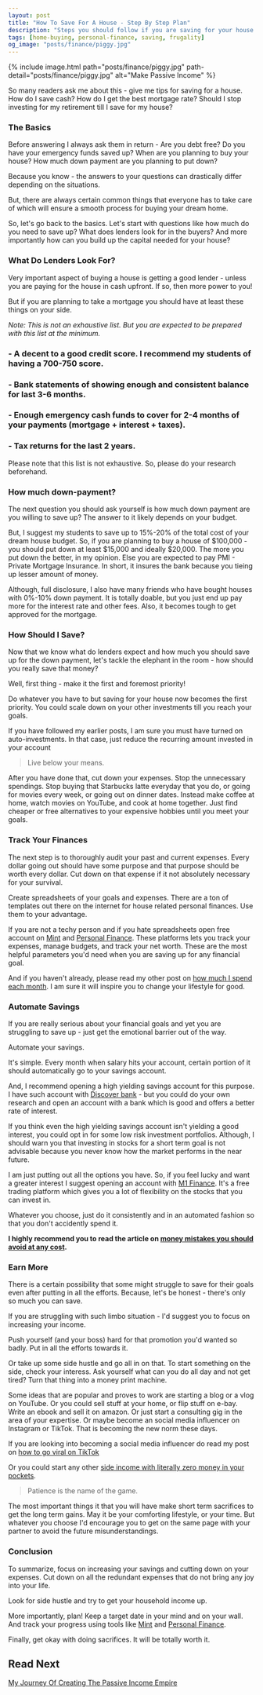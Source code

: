 ```yaml
---
layout: post
title: "How To Save For A House - Step By Step Plan"
description: "Steps you should follow if you are saving for your house. This post will explain money saving tips and a plan for low income household."
tags: [home-buying, personal-finance, saving, frugality]
og_image: "posts/finance/piggy.jpg"
---
```


{% include image.html path="posts/finance/piggy.jpg" path-detail="posts/finance/piggy.jpg" alt="Make Passive Income" %}

So many readers ask me about this - give me tips for saving for a house. How do I save cash? How do I get the best mortgage rate? Should I stop investing for my retirement till I save for my house?

### The Basics

Before answering I always ask them in return - Are you debt free? Do you have your emergency funds saved up? When are you planning to buy your house? How much down payment are you planning to put down?

Because you know - the answers to your questions can drastically differ depending on the situations. 

But, there are always certain common things that everyone has to take care of which will ensure a smooth process for buying your dream home.

So, let's go back to the basics. Let's start with questions like how much do you need to save up? What does lenders look for in the buyers? And more importantly how can you build up the capital needed for your house?


### What Do Lenders Look For?

Very important aspect of buying a house is getting a good lender - unless you are paying for the house in cash upfront. If so, then more power to you!

But if you are planning to take a mortgage you should have at least these things on your side.

*Note: This is not an exhaustive list. But you are expected to be prepared with this list at the minimum.*

### - A decent to a good credit score. I recommend my students of having a 700-750 score.

### - Bank statements of showing enough and consistent balance for last 3-6 months.

### - Enough emergency cash funds to cover for 2-4 months of your payments (mortgage + interest + taxes).

### - Tax returns for the last 2 years.

Please note that this list is not exhaustive. So, please do your research beforehand.


### How much down-payment?

The next question you should ask yourself is how much down payment are you willing to save up? The answer to it likely depends on your budget.

But, I suggest my students to save up to 15%-20% of the total cost of your dream house budget. So, if you are planning to buy a house of $100,000 - you should put down at least $15,000 and ideally $20,000. The more you put down the better, in my opinion. Else you are expected to pay PMI - Private Mortgage Insurance. In short, it insures the bank because you tieing up lesser amount of money.

Although, full disclosure, I also have many friends who have bought houses with 0%-10% down payment. It is totally doable, but you just end up pay more for the interest rate and other fees. Also, it becomes tough to get approved for the mortgage.


### How Should I Save?

Now that we know what do lenders expect and how much you should save up for the down payment, let's tackle the elephant in the room - how should you really save that money?

Well, first thing - make it the first and foremost priority!

Do whatever you have to but saving for your house now becomes the first priority. You could scale down on your other investments till you reach your goals. 

If you have followed my earlier posts, I am sure you must have turned on auto-investments. In that case, just reduce the recurring amount invested in your account

> Live below your means.

After you have done that, cut down your expenses. Stop the unnecessary spendings. Stop buying that Starbucks latte everyday that you do, or going for movies every week, or going out on dinner dates. Instead make coffee at home, watch movies on YouTube, and cook at home together. Just find cheaper or free alternatives to your expensive hobbies until you meet your goals.


### Track Your Finances

The next step is to thoroughly audit your past and current expenses. Every dollar going out should have some purpose and that purpose should be worth every dollar. Cut down on that expense if it not absolutely necessary for your survival.

Create spreadsheets of your goals and expenses. There are a ton of templates out there on the internet for house related personal finances. Use them to your advantage.

If you are not a techy person and if you hate spreadsheets open free account on [Mint](https://www.mint.com/) and [Personal Finance](https://is.gd/xT4det). These platforms lets you track your expenses, manage budgets, and track your net worth. These are the most helpful parameters you'd need when you are saving up for any financial goal.


And if you haven't already, please read my other post on [how much I spend each month](http://ngninja.com/posts/how-much-i-spend-per-month). I am sure it will inspire you to change your lifestyle for good.


### Automate Savings

If you are really serious about your financial goals and yet you are struggling to save up - just get the emotional barrier out of the way.

Automate your savings.

It's simple. Every month when salary hits your account, certain portion of it should automatically go to your savings account.

And, I recommend opening a high yielding savings account for this purpose. I have such account with [Discover bank](https://portal.discover.com/) - but you could do your own research and open an account with a bank which is good and offers a better rate of interest.

If you think even the high yielding savings account isn't yielding a good interest, you could opt in for some low risk investment portfolios. Although, I should warn you that investing in stocks for a short term goal is not advisable because you never know how the market performs in the near future.

I am just putting out all the options you have. So, if you feel lucky and want a greater interest I suggest opening an account with [M1 Finance](http://bit.ly/investM1Finance). It's a free trading platform which gives you a lot of flexibility on the stocks that you can invest in.

Whatever you choose, just do it consistently and in an automated fashion so that you don't accidently spend it.

**I highly recommend you to read the article on [money mistakes you should avoid at any cost](http://ngninja.com/posts/6-money-mistakes-to-avoid).**


### Earn More

There is a certain possibility that some might struggle to save for their goals even after putting in all the efforts. Because, let's be honest - there's only so much you can save.

If you are struggling with such limbo situation - I'd suggest you to focus on increasing your income.

Push yourself (and your boss) hard for that promotion you'd wanted so badly. Put in all the efforts towards it.

Or take up some side hustle and go all in on that. To start something on the side, check your interess. Ask yourself what can you do all day and not get tired? Turn that thing into a money print machine.

Some ideas that are popular and proves to work are starting a blog or a vlog on YouTube. Or you could sell stuff at your home, or flip stuff on e-bay. Write an ebook and sell it on amazon. Or just start a consulting gig in the area of your expertise. Or maybe become an social media influencer on Instagram or TikTok. That is becoming the new norm these days.

If you are looking into becoming a social media influencer do read my post on [how to go viral on TikTok](http://ngninja.com/posts/how-to-get-tiktok-famous)

Or you could start any other [side income with literally zero money in your pockets](http://ngninja.com/posts/build-wealth-with-no-money).

> Patience is the name of the game.

The most important things it that you will have make short term sacrifices to get the long term gains. May it be your comforting lifestyle, or your time. But whatever you choose I'd encourage you to get on the same page with your partner to avoid the future misunderstandings.


### Conclusion

To summarize, focus on increasing your savings and cutting down on your expenses. Cut down on all the redundant expenses that do not bring any joy into your life.

Look for side hustle and try to get your household income up.

More importantly, plan! Keep a target date in your mind and on your wall. And track your progress using tools like [Mint](https://www.mint.com/) and [Personal Finance](https://is.gd/xT4det).

Finally, get okay with doing sacrifices. It will be totally worth it.


## Read Next

[My Journey Of Creating The Passive Income Empire](http://ngninja.com/posts/passive-income-my-journey)